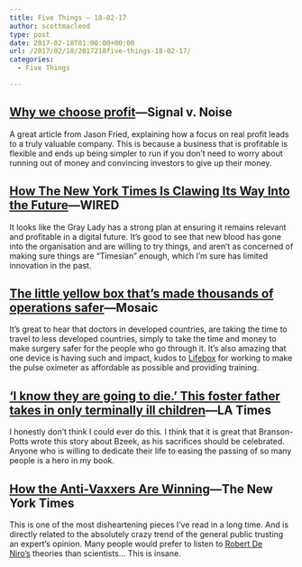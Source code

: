 ```yaml
---
title: Five Things – 18-02-17
author: scottmacleod
type: post
date: 2017-02-18T01:00:00+00:00
url: /2017/02/18/2017218five-things-18-02-17/
categories:
  - Five Things

---
```

## [Why we choose profit][1]—Signal v. Noise

A great article from Jason Fried, explaining how a focus on real profit leads to a truly valuable company. This is because a business that is profitable is flexible and ends up being simpler to run if you don’t need to worry about running out of money and convincing investors to give up their money.

## [How The New York Times Is Clawing Its Way Into the Future][2]—WIRED

It looks like the Gray Lady has a strong plan at ensuring it remains relevant and profitable in a digital future. It’s good to see that new blood has gone into the organisation and are willing to try things, and aren’t as concerned of making sure things are “Timesian” enough, which I’m sure has limited innovation in the past.&nbsp;

## [The little yellow box that’s made thousands of operations safer][3]—Mosaic

It’s great to hear that doctors in developed countries, are taking the time to travel to less developed countries, simply to take the time and money to make surgery safer for the people who go through it. It’s also amazing that one device is having such and impact, kudos to [Lifebox][4]&nbsp;for working to make the pulse oximeter as affordable as possible and providing training.

## [&#8216;I know they are going to die.&#8217; This foster father takes in only terminally ill children][5]—LA Times

I honestly don’t think I could ever do this. I think that it is great that Branson-Potts wrote this story about Bzeek, as his sacrifices should be celebrated. Anyone who is willing to dedicate their life to easing the passing of so many people is a hero in my book.

## [How the Anti-Vaxxers Are Winning][6]—The New York Times

This is one of the most disheartening pieces I’ve read in a long time. And is directly related to the absolutely crazy trend of the general public trusting an expert’s opinion. Many people would prefer to listen to [Robert De Niro’s][7]&nbsp;theories than scientists… This is insane.

 [1]: https://m.signalvnoise.com/why-we-choose-profit-e511efc4dcb9#.ao0h7s1ak
 [2]: https://www.wired.com/2017/02/new-york-times-digital-journalism/
 [3]: https://mosaicscience.com/story/safer-surgery-pulse-oximeter-mongolia
 [4]: http://www.lifebox.org/
 [5]: http://www.latimes.com/local/lanow/la-me-ln-foster-father-sick-children-2017-story.html
 [6]: https://www.nytimes.com/2017/02/08/opinion/how-the-anti-vaxxers-are-winning.html
 [7]: http://www.vox.com/2017/2/15/14622632/robert-de-niro-rfk-jr-vaccine-press-conference